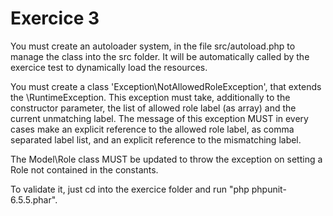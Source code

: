 # Exercice 3

You must create an autoloader system, in the file src/autoload.php to manage the class into the src folder. 
It will be automatically called by the exercice test to dynamically load the resources.

You must create a class 'Exception\NotAllowedRoleException', that extends the \RuntimeException. 
This exception must take, additionally to the constructor parameter, the list of allowed 
role label (as array) and the current unmatching label. The message of this exception MUST 
in every cases make an explicit reference to the allowed role label, as comma separated label list,
and an explicit reference to the mismatching label.

The Model\Role class MUST be updated to throw the exception on setting a Role not contained in the constants.

To validate it, just cd into the exercice folder and run "php phpunit-6.5.5.phar".
